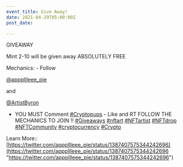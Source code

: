 ```yaml
---
event_title: Give Away!
date: 2021-04-29T05:00:00Z
post_date: 

---
```

GIVEAWAY

Mint 2-10 will be given away ABSOLUTELY FREE

Mechanics: - Follow

[@apppllleee_pie](https://twitter.com/apppllleee_pie)

and

[@ArtistByron](https://twitter.com/ArtistByron)

* YOU MUST Comment [#Cryptopups](https://twitter.com/hashtag/Cryptopups?src=hashtag_click) - Like and RT FOLLOW THE MECHANICS TO JOIN !! [#Giveaways](https://twitter.com/hashtag/Giveaways?src=hashtag_click) [#nftart](https://twitter.com/hashtag/nftart?src=hashtag_click) [#NFTartist](https://twitter.com/hashtag/NFTartist?src=hashtag_click) [#NFTdrop](https://twitter.com/hashtag/NFTdrop?src=hashtag_click) [#NFTCommunity](https://twitter.com/hashtag/NFTCommunity?src=hashtag_click) [#cryptocurrency](https://twitter.com/hashtag/cryptocurrency?src=hashtag_click) [#Crypto](https://twitter.com/hashtag/Crypto?src=hashtag_click)

Learn More:: [https://twitter.com/apppllleee_pie/status/1387407575344242696](https://twitter.com/apppllleee_pie/status/1387407575344242696 "https://twitter.com/apppllleee_pie/status/1387407575344242696")